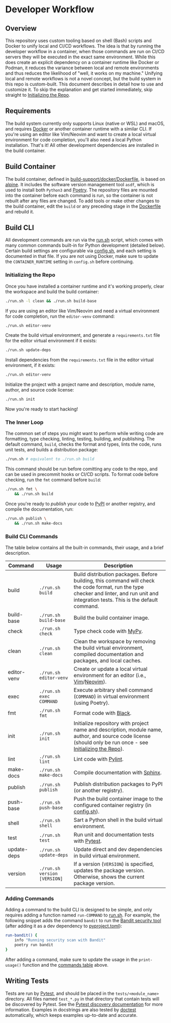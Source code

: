 # Developer Workflow

## Overview

This repository uses custom tooling based on shell (Bash) scripts and Docker to unify local and CI/CD workflows.
The idea is that by running the developer workflow in a container, when those commands are run on CI/CD servers they will be executed in the exact same environment.
While this does create an explicit dependency on a container runtime like Docker or Podman,
it reduces the variance between local and remote environments and thus reduces the likelihood of "well, it works on my machine."
Unifying local and remote workflows is not a novel concept, but the build system in this repo is custom-built.
This document describes in detail how to use and customize it. To skip the explanation and get started immediately, skip straight to [Initializing the Repo](#initializing-the-repo).

## Requirements

The build system currently only supports Linux (native or WSL) and macOS, and requires [Docker](https://www.docker.com/) or another container runtime with a similar CLI.
If you're using an editor like Vim/Neovim and want to create a local virtual environment for code completion, you'll also need a local Python installation.
That's it! All other development dependencies are installed in the build container.

## Build Container

The build container, defined in [build-support/docker/Dockerfile](build-support/docker/Dockerfile), is based on [alpine](https://hub.docker.com/_/alpine).
It includes the software version management tool `asdf`, which is used to install both `Python3` and [Poetry](https://python-poetry.org/docs/).
The repository files are mounted into the container before each command is run, so the container is not rebuilt after any files are changed.
To add tools or make other changes to the build container, edit the `build` or any preceding stage in the [Dockerfile](build-support/docker/Dockerfile)
and rebuild it.

## Build CLI

All development commands are run via the [run.sh](run.sh) script, which comes with many common commands built-in for Python development (detailed below).
Certain build settings are configurable via [config.sh](build-support/shell/run/config.sh), and each setting is documented in that file.
If you are not using Docker, make sure to update the `CONTAINER_RUNTIME` setting in `config.sh` before continuing.

### Initializing the Repo

Once you have installed a container runtime and it's working properly, clear the workspace and build the build container:

```bash
./run.sh -l clean && ./run.sh build-base
```

If you are using an editor like Vim/Neovim and need a virtual environment for code completion, run the `editor-venv` command:

```bash
./run.sh editor-venv
```

Create the build virtual environment, and generate a `requirements.txt` file for the editor virtual environment if it exists:

```bash
./run.sh update-deps
```

Install dependencies from the `requirements.txt` file in the editor virtual environment, if it exists:

```bash
./run.sh editor-venv
```

Initialize the project with a project name and description, module name, author, and source code license:

```bash
./run.sh init
```

Now you're ready to start hacking!

### The Inner Loop 

The common set of steps you might want to perform while writing code are formatting, type checking, linting, testing, building, and publishing.
The default command, `build`, checks the format and types, lints the code, runs unit tests, and builds a distribution package:

```bash
./run.sh # equivalent to ./run.sh build
```

This command should be run before comitting any code to the repo, and can be used in precommit hooks or CI/CD scripts.
To format code before checking, run the `fmt` command before `build`:

```bash
./run.sh fmt \
    && ./run.sh build
```

Once you're ready to _publish_ your code to [PyPI](https://pypi.org/) or another registry, and compile the documentation, run:

```bash
./run.sh publish \
    && ./run.sh make-docs
```

### Build CLI Commands

The table below contains all the built-in commands, their usage, and a brief description.

| Command     | Usage                        | Description                                                                                                                                                                              |
|-------------|------------------------------|------------------------------------------------------------------------------------------------------------------------------------------------------------------------------------------|
| build       | `./run.sh build`             | Build distribution packages. Before building, this command will check the code format, run the type checker and linter, and run unit and integration tests. This is the default command. |
| build-base  | `./run.sh build-base`        | Build the build container image.                                                                                                                                                         |
| check       | `./run.sh check`             | Type check code with [MyPy](https://mypy.readthedocs.io/en/stable/introduction.html).                                                                                                    |
| clean       | `./run.sh clean`             | Clean the workspace by removing the build virtual environment, compiled documentation and packages, and local caches.                                                                    |
| editor-venv | `./run.sh editor-venv`       | Create or update a local virtual environment for an editor (i.e., [Vim](https://www.vim.org/)/[Neovim](https://neovim.io/)).                                                             |
| exec        | `./run.sh exec COMMAND`      | Execute arbitrary shell command (`COMMAND`) in virtual environment (using Poetry).                                                                                                       |
| fmt         | `./run.sh fmt`               | Format code with [Black](https://black.readthedocs.io/en/stable/).                                                                                                                       |
| init        | `./run.sh init`              | Initialize repository with project name and description, module name, author, and source code license (should only be run once - see [Initializing the Repo](#initializing-the-repo)).   |
| lint        | `./run.sh lint`              | Lint code with [Pylint](https://pylint.pycqa.org/en/latest/intro.html).                                                                                                                  |
| make-docs   | `./run.sh make-docs`         | Compile documentation with [Sphinx](https://www.sphinx-doc.org/en/master/).                                                                                                              |
| publish     | `./run.sh publish`           | Publish distribution packages to PyPI (or another registry).                                                                                                                             |
| push-base   | `./run.sh push-base`         | Push the build container image to the configured container registry (in [config.sh](build-support/shell/run/config.sh)).                                                                 |
| shell       | `./run.sh shell`             | Sart a Python shell in the build virtual environment.                                                                                                                                    |
| test        | `./run.sh test`              | Run unit and documentation tests with [Pytest](https://docs.pytest.org/en/latest/).                                                                                                      |
| update-deps | `./run.sh update-deps`       | Update direct and dev dependencies in build virtual environment.                                                                                                                         |
| version     | `./run.sh version [VERSION]` | If a version (`VERSION`) is specified, updates the package version. Otherwise, shows the current package version.                                                                        |

### Adding Commands

Adding a command to the build CLI is designed to be simple, and only requires adding a function named `run-COMMAND` to [run.sh](run.sh).
For example, the following snippet adds the command `bandit` to run the [Bandit security tool](https://bandit.readthedocs.io/en/latest/)
(after adding it as a dev dependency to [pyproject.toml](pyproject.toml)):

```bash
run-bandit() {
    info "Running security scan with Bandit"
    poetry run bandit
}
```

After adding a command, make sure to update the usage in the `print-usage()` function and the [commands table](#build-cli-commands) above.

## Writing Tests

Tests are run by [Pytest](https://docs.pytest.org/en/latest/), and should be placed in the `tests/<module_name>` directory.
All files named `test_*.py` in that directory that contain tests will be discovered by Pytest.
See the [Pytest discovery documentation](https://docs.pytest.org/en/6.2.x/example/pythoncollection.html) for more information.
Examples in docstrings are also tested by [doctest](https://docs.python.org/3/library/doctest.html) automatically, which keeps examples up-to-date and accurate.
